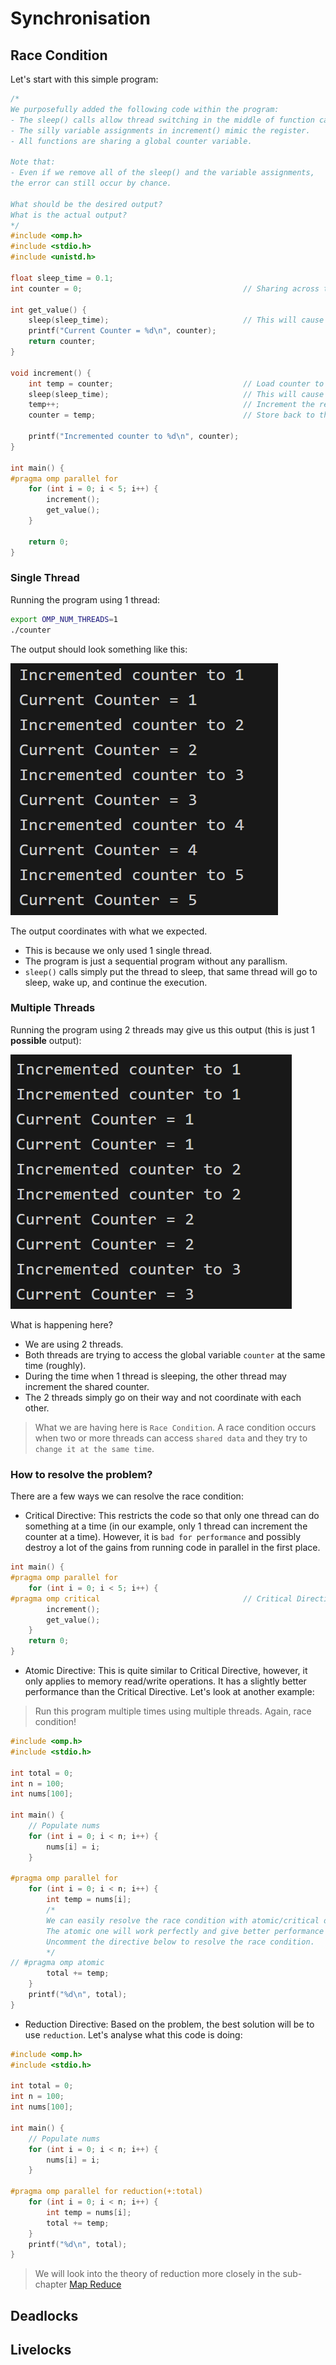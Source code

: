 # Synchronisation

## Race Condition

Let's start with this simple program:

```c
/*
We purposefully added the following code within the program:
- The sleep() calls allow thread switching in the middle of function calls.
- The silly variable assignments in increment() mimic the register.
- All functions are sharing a global counter variable.

Note that:
- Even if we remove all of the sleep() and the variable assignments,
the error can still occur by chance.

What should be the desired output?
What is the actual output?
*/
#include <omp.h>
#include <stdio.h>
#include <unistd.h>

float sleep_time = 0.1;
int counter = 0;                                    // Sharing across the program

int get_value() {
    sleep(sleep_time);                              // This will cause thread switching
    printf("Current Counter = %d\n", counter);
    return counter;
}

void increment() {
    int temp = counter;                             // Load counter to register
    sleep(sleep_time);                              // This will cause thread switching
    temp++;                                         // Increment the register
    counter = temp;                                 // Store back to the variable

    printf("Incremented counter to %d\n", counter);
}

int main() {
#pragma omp parallel for
    for (int i = 0; i < 5; i++) {
        increment();
        get_value();
    }
    
    return 0;
}
```

### Single Thread

Running the program using 1 thread:
```bash
export OMP_NUM_THREADS=1
./counter
```
The output should look something like this:

![1 thread counter](./imgs/one-thread-counter.png)

The output coordinates with what we expected.
- This is because we only used 1 single thread.
- The program is just a sequential program without any parallism. 
- `sleep()` calls simply put the thread to sleep, that same thread will go to sleep, wake up, and continue the execution.

### Multiple Threads

Running the program using 2 threads may give us this output (this is just 1 **possible** output):

![alt text](./imgs/two-threads-counter.png)

What is happening here?
- We are using 2 threads.
- Both threads are trying to access the global variable `counter` at the same time (roughly).
- During the time when 1 thread is sleeping, the other thread may increment the shared counter.
- The 2 threads simply go on their way and not coordinate with each other.

> What we are having here is `Race Condition`. A race condition occurs when two or more threads can access `shared data` and they try to `change it at the same time`.

### How to resolve the problem?

There are a few ways we can resolve the race condition:

* Critical Directive: This restricts the code so that only one thread can do something at a time (in our example, only 1 thread can increment the counter at a time). However, it is `bad for performance` and possibly destroy a lot of the gains from running code in parallel in the first place.

```c
int main() {
#pragma omp parallel for
    for (int i = 0; i < 5; i++) {
#pragma omp critical                                // Critical Directive
        increment();
        get_value();
    }
    return 0;
}
```

* Atomic Directive: This is quite similar to Critical Directive, however, it only applies to memory read/write operations. It has a slightly better performance than the Critical Directive. Let's look at another example:

> Run this program multiple times using multiple threads. Again, race condition!

```c
#include <omp.h>
#include <stdio.h>

int total = 0;
int n = 100;
int nums[100];

int main() {
    // Populate nums
    for (int i = 0; i < n; i++) {
        nums[i] = i;
    }

#pragma omp parallel for
    for (int i = 0; i < n; i++) {
        int temp = nums[i];
        /*
        We can easily resolve the race condition with atomic/critical directive.
        The atomic one will work perfectly and give better performance this time.
        Uncomment the directive below to resolve the race condition.
        */
// #pragma omp atomic
        total += temp;
    }
    printf("%d\n", total);
}
```

* Reduction Directive: Based on the problem, the best solution will be to use `reduction`. Let's analyse what this code is doing:

```c
#include <omp.h>
#include <stdio.h>

int total = 0;
int n = 100;
int nums[100];

int main() {
    // Populate nums
    for (int i = 0; i < n; i++) {
        nums[i] = i;
    }

#pragma omp parallel for reduction(+:total)
    for (int i = 0; i < n; i++) {
        int temp = nums[i];
        total += temp;
    }
    printf("%d\n", total);
}
```

> We will look into the theory of reduction more closely in the sub-chapter [Map Reduce](./map-reduce.md)


## Deadlocks

## Livelocks
